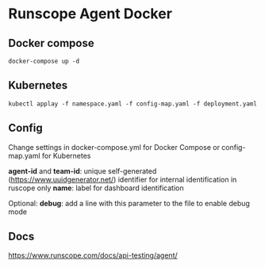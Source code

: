 # Runscope Agent Docker

## Docker compose

`docker-compose up -d`

## Kubernetes

`kubectl applay -f namespace.yaml -f config-map.yaml -f deployment.yaml`

## Config
Change settings in docker-compose.yml for Docker Compose or config-map.yaml for Kubernetes

**agent-id** and **team-id**: unique self-generated (https://www.uuidgenerator.net/) identifier for internal identification in ruscope only
**name**: label for dashboard identification

Optional:
**debug**: add a line with this parameter to the file to enable debug mode

## Docs
https://www.runscope.com/docs/api-testing/agent/